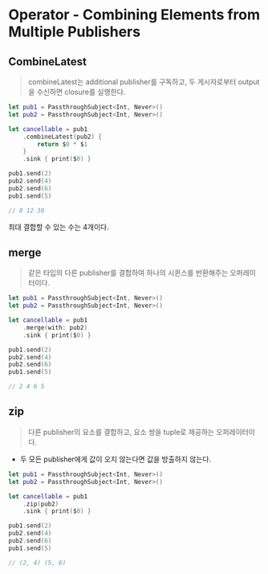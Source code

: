 # Operator - Combining Elements from Multiple Publishers

## CombineLatest

> combineLatest는 additional publisher를 구독하고, 두 게시자로부터 output을 수신하면 closure를 실행한다.
> 

```swift
let pub1 = PassthroughSubject<Int, Never>()
let pub2 = PassthroughSubject<Int, Never>()

let cancellable = pub1
    .combineLatest(pub2) {
        return $0 * $1
    }
    .sink { print($0) }

pub1.send(2)
pub2.send(4)
pub2.send(6)
pub1.send(5)

// 8 12 30
```

최대 결합할 수 있는 수는 4개이다.

## merge

> 같은 타입의 다른 publisher를 결합하여 하나의 시퀸스를 반환해주는 오퍼레이터이다.
> 

```swift
let pub1 = PassthroughSubject<Int, Never>()
let pub2 = PassthroughSubject<Int, Never>()

let cancellable = pub1
    .merge(with: pub2)
    .sink { print($0) }

pub1.send(2)
pub2.send(4)
pub2.send(6)
pub1.send(5)

// 2 4 6 5
```

## zip

> 다른 publisher의 요소를 결합하고, 요소 쌍을 tuple로 제공하는 오퍼레이터이다.
* 두 모든 publisher에게 값이 오지 않는다면 값을 방출하지 않는다.
> 

```swift
let pub1 = PassthroughSubject<Int, Never>()
let pub2 = PassthroughSubject<Int, Never>()

let cancellable = pub1
    .zip(pub2)
    .sink { print($0) }

pub1.send(2)
pub2.send(4)
pub2.send(6)
pub1.send(5)

// (2, 4) (5, 6)
```